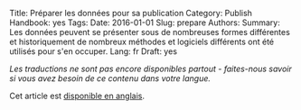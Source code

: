 Title: Préparer les données pour sa publication
Category: Publish
Handbook: yes
Tags:
Date: 2016-01-01
Slug: prepare
Authors:
Summary: Les données peuvent se présenter sous de nombreuses formes différentes et historiquement de nombreux méthodes et logiciels différents ont été utilisés pour s'en occuper.
Lang: fr
Draft: yes


<em>Les traductions ne sont pas encore disponibles partout - faites-nous savoir si vous avez besoin de ce contenu dans votre langue.</em>

Cet article est [disponible en anglais](/en/publish/prepare).
